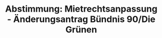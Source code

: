 ---
abstimmung:
  abstimmung: 5
  bundestagssitzung: 68
  datum: 29. November 2018
  legislaturperiode: 19
categories:
- Todo
data:
- title: Abstimmungsergebnis 20181129_5-data.pdf
  url: /res/2021-btw/abstimmungsergebnisse/20181129_5-data.pdf
- title: Abstimmungsergebnis 20181129_5_xls-data.xls
  url: /res/2021-btw/abstimmungsergebnisse/20181129_5_xls-data.xls
- title: Abstimmungsergebnis 20181129_5_xls-datacsv
  url: /res/2021-btw/abstimmungsergebnisse/csv/20181129_5_xls-datacsv
documents:
- local: /res/2021-btw/drucksachen/04672.pdf
  title: Drucksache 19/04672
  url: https://dip21.bundestag.de/dip21/btd/19/046/1904672.pdf
- local: /res/2021-btw/drucksachen/05415.pdf
  title: Drucksache 19/05415
  url: https://dip21.bundestag.de/dip21/btd/19/054/1905415.pdf
- local: /res/2021-btw/drucksachen/05647.pdf
  title: Drucksache 19/05647
  url: https://dip21.bundestag.de/dip21/btd/19/056/1905647.pdf
- local: /res/2021-btw/drucksachen/06153.pdf
  title: Drucksache 19/06153
  url: https://dip21.bundestag.de/dip21/btd/19/061/1906153.pdf
ergebnis:
  AfD:
    enthaltung: 0
    gesamt: 92
    ja: 0
    nein: 80
    nichtabgegeben: 12
    ungueltig: 0
  Bündnis 90/Die Grünen:
    enthaltung: 0
    gesamt: 67
    ja: 62
    nein: 0
    nichtabgegeben: 5
    ungueltig: 0
  Die Linke:
    enthaltung: 0
    gesamt: 69
    ja: 58
    nein: 0
    nichtabgegeben: 11
    ungueltig: 0
  FDP:
    enthaltung: 0
    gesamt: 80
    ja: 0
    nein: 73
    nichtabgegeben: 7
    ungueltig: 0
  cdu/csu:
    enthaltung: 0
    gesamt: 246
    ja: 0
    nein: 226
    nichtabgegeben: 20
    ungueltig: 0
  file: 20181129_5_xls-data.xls
  fraktionslos:
    enthaltung: 0
    gesamt: 3
    ja: 1
    nein: 1
    nichtabgegeben: 1
    ungueltig: 0
  spd:
    enthaltung: 0
    gesamt: 152
    ja: 0
    nein: 139
    nichtabgegeben: 13
    ungueltig: 0
layout: abstimmung
links:
- title: Link zu bundestag.de
  url: https://www.bundestag.de/parlament/plenum/abstimmung/abstimmung?id=564
preview: 'Deutscher Bundestag


  68. Sitzung des Deutschen Bundestages

  am Donnerstag, 29. November 2018


  Endgültiges Ergebnis der Namentlichen Abstimmung Nr. 5


  Änderungsantrag der Abgeordneten Christian Kühn (Tübingen), Canan Bayram, Daniela

  Wagner, weiterer Abgeordneter und der Fraktion BÜNDNIS 90/DIE GRÜNEN

  zu der zweiten Beratung des Gesetzentwurfs der Bundesregierung

  Entwurf eines Gesetzes zur Ergänzung der Regelungen über die zulässige Miethöhe
  bei

  Mietbeginn und zur Anpassung der Regelungen über die Modernisierung der Mietsache

  (Mietrechtsanpassungsgesetz - MietAnpG)

  - Drucksachen 19/4672, 19/5415, 19/5647 Nr. 13, 19/6153 -'
tags:
- Todo
title: 'Abstimmung: Mietrechtsanpassung - Änderungsantrag Bündnis 90/Die Grünen'
---